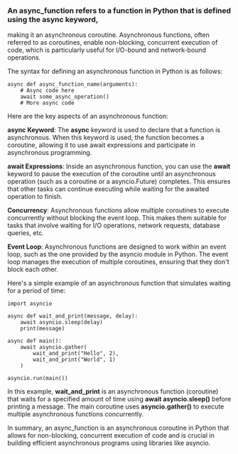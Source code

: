 


### An async_function refers to a function in Python that is defined using the async keyword,

making it an asynchronous coroutine. Asynchronous functions, often referred to as coroutines, 
enable non-blocking, concurrent execution of code, which is particularly useful for I/O-bound 
and network-bound operations.

The syntax for defining an asynchronous function in Python is as follows:

```
async def async_function_name(arguments):
    # Async code here
    await some_async_operation()
    # More async code
```
Here are the key aspects of an asynchronous function:

**async Keyword**: The **async** keyword is used to declare that a function is asynchronous.
When this keyword is used, the function becomes a coroutine, allowing it to use await expressions
and participate in asynchronous programming.

**await Expressions**: Inside an asynchronous function, you can use the **await** keyword to 
pause the execution of the coroutine until an asynchronous operation (such as a coroutine or a asyncio.Future) 
completes. This ensures that other tasks can continue executing while waiting for the awaited operation to finish.

**Concurrency**: Asynchronous functions allow multiple coroutines to execute concurrently 
without blocking the event loop. This makes them suitable for tasks that involve waiting 
for I/O operations, network requests, database queries, etc.

**Event Loop**: Asynchronous functions are designed to work within an event loop, such as the 
one provided by the asyncio module in Python. The event loop manages the execution of 
multiple coroutines, ensuring that they don't block each other.

Here's a simple example of an asynchronous function that simulates waiting for a period of time:

```
import asyncio

async def wait_and_print(message, delay):
    await asyncio.sleep(delay)
    print(message)

async def main():
    await asyncio.gather(
        wait_and_print("Hello", 2),
        wait_and_print("World", 1)
    )

asyncio.run(main())
```
In this example, **wait_and_print** is an asynchronous function (coroutine) that waits for a 
specified amount of time using **await asyncio.sleep()** before printing a message.
The main coroutine uses **asyncio.gather()** to execute multiple asynchronous functions concurrently.

In summary, an async_function is an asynchronous coroutine in Python that allows for non-blocking,
concurrent execution of code and is crucial in building efficient asynchronous programs using libraries like asyncio.
